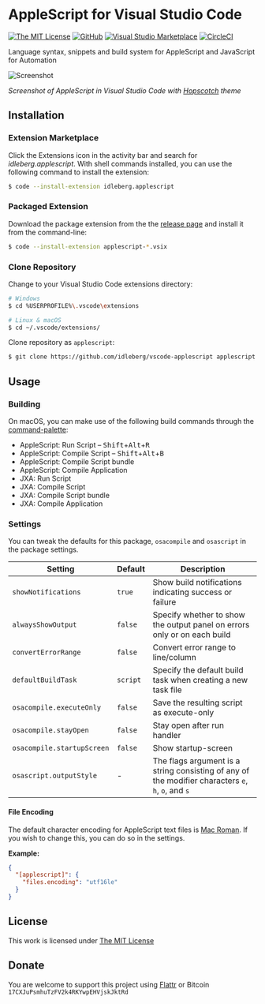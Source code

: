 # AppleScript for Visual Studio Code

[![The MIT License](https://flat.badgen.net/badge/license/MIT/orange)](http://opensource.org/licenses/MIT)
[![GitHub](https://flat.badgen.net/github/release/idleberg/vscode-applescript)](https://github.com/idleberg/vscode-applescript/releases)
[![Visual Studio Marketplace](https://vsmarketplacebadge.apphb.com/installs-short/idleberg.applescript.svg?style=flat-square)](https://marketplace.visualstudio.com/items?itemName=idleberg.applescript)
[![CircleCI](https://flat.badgen.net/circleci/github/idleberg/vscode-nsis)](https://circleci.com/gh/idleberg/vscode-applescript)

Language syntax, snippets and build system for AppleScript and JavaScript for Automation

![Screenshot](https://raw.githubusercontent.com/idleberg/vscode-applescript/master/images/screenshot.png)

*Screenshot of AppleScript in Visual Studio Code with [Hopscotch](https://marketplace.visualstudio.com/items?itemName=idleberg.hopscotch) theme*

## Installation

### Extension Marketplace

Click the Extensions icon in the activity bar and search for *idleberg.applescript*. With shell commands installed, you can use the following command to install the extension:

```bash
$ code --install-extension idleberg.applescript
```

### Packaged Extension

Download the package extension from the the [release page](https://github.com/idleberg/vscode-applescript/releases) and install it from the command-line:

```bash
$ code --install-extension applescript-*.vsix
```

### Clone Repository

Change to your Visual Studio Code extensions directory:

```bash
# Windows
$ cd %USERPROFILE%\.vscode\extensions

# Linux & macOS
$ cd ~/.vscode/extensions/
```

Clone repository as `applescript`:

```bash
$ git clone https://github.com/idleberg/vscode-applescript applescript
```

## Usage

### Building

On macOS, you can make use of the following build commands through the [command-palette](https://code.visualstudio.com/docs/editor/codebasics#_command-palette):

* AppleScript: Run Script – <kbd>Shift</kbd>+<kbd>Alt</kbd>+<kbd>R</kbd>
* AppleScript: Compile Script – <kbd>Shift</kbd>+<kbd>Alt</kbd>+<kbd>B</kbd>
* AppleScript: Compile Script bundle
* AppleScript: Compile Application
* JXA: Run Script
* JXA: Compile Script
* JXA: Compile Script bundle
* JXA: Compile Application

### Settings

You can tweak the defaults for this package, `osacompile` and `osascript` in the package settings.

| Setting                    | Default  | Description                                                                                        |
|----------------------------|----------|----------------------------------------------------------------------------------------------------|
| `showNotifications`        | `true`   | Show build notifications indicating success or failure                                             |
| `alwaysShowOutput`         | `false`  | Specify whether to show the output panel on errors only or on each build                           |
| `convertErrorRange`        | `false`  | Convert error range to line/column                                                                 |
| `defaultBuildTask`         | `script` | Specify the default build task when creating a new task file                                       |
| `osacompile.executeOnly`   | `false`  | Save the resulting script as execute-only                                                          |
| `osacompile.stayOpen`      | `false`  | Stay open after run handler                                                                        |
| `osacompile.startupScreen` | `false`  | Show startup-screen                                                                                |
| `osascript.outputStyle`    | -        | The flags argument is a string consisting of any of the modifier characters `e`, `h`, `o`, and `s` |

#### File Encoding

The default character encoding for AppleScript text files is [Mac Roman](https://www.wikiwand.com/en/Mac_OS_Roman). If you wish to change this, you can do so in the settings.

**Example:**

```json
{
  "[applescript]": {
    "files.encoding": "utf16le"
  }
}
```

## License

This work is licensed under [The MIT License](https://opensource.org/licenses/MIT)

## Donate

You are welcome to support this project using [Flattr](https://flattr.com/submit/auto?user_id=idleberg&url=https://github.com/idleberg/vscode-applescript) or Bitcoin `17CXJuPsmhuTzFV2k4RKYwpEHVjskJktRd`
